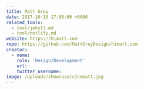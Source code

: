 ```yaml
---
title: Matt Grey
date: 2017-10-16 17:00:00 +0000
related_tools:
  - tool/jekyll.md
  - tool/netlify.md
website: https://himatt.com
repo: https://github.com/MattGreyDesign/himatt.com
creator:
  - name:
    role: 'Design/Development'
    url:
    twitter_username:
image: /uploads/showcase/cinematt.jpg
---
```


